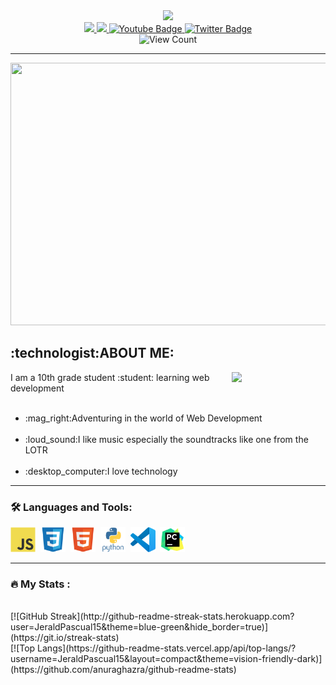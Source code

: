 <div id="header" align="center">
  <img src="https://media.giphy.com/media/Qo2dupDib32rkTY4hX/giphy.gif" width="500"/>
</div>

<div id="badges" align="center">
  <a href="https://www.instagram.com/iamjerald55/">
    <img src="https://img.shields.io/badge/Instagram-E4405F?style=for-the-badge&logo=instagram&logoColor=white">
  </a>
  <a href="https://www.facebook.com/simn.ghst.rily.141">
<img src="https://img.shields.io/badge/Facebook-1877F2?style=for-the-badge&logo=facebook&logoColor=white">
  </a>
  <a href="https://www.youtube.com/channel/UCLjbz-Q1o1T-bHv5iupszDQ">
    <img src="https://img.shields.io/badge/YouTube-red?style=for-the-badge&logo=youtube&logoColor=white" alt="Youtube Badge"/>
  </a>
  <a href="https://twitter.com/JeraldPascual55">
  <img src="https://img.shields.io/badge/Twitter-blue?style=for-the-badge&logo=twitter&logoColor=white" alt="Twitter Badge"/>
  </a>
 <br>
  <img src="https://komarev.com/ghpvc/?username=Jerald-Pascual-15&style=flat-square&color=blue" alt="View Count"/>
  </div>
  
  <hr>
  
<div align="center">
  <img src="https://64.media.tumblr.com/3050089750e85f34aac5d2b08d50453a/72461282b15b99f9-35/s1280x1920/784fdb27877c49f112de25fdb92742c54c8f9518.gifv" width="850" height="420"/>
</div>

<div id="about me">
  <h2>:technologist:ABOUT ME:</h2>
  <img src="https://media.giphy.com/media/HwBlFQZFcAoUcPHZdX/giphy.gif" align="right" width="150">
  I am a 10th grade student :student: learning web development
  <br>
  <br>
  <ul>
    <li>:mag_right:Adventuring in the world of Web Development</li>
    <br>
    <li>:loud_sound:I like music especially the soundtracks like one from the LOTR</li>
        <br>
    <li>:desktop_computer:I love technology</li>
  </ul>
  </div>
  
  ---
  
  ### :hammer_and_wrench: Languages and Tools:
  <div id="languages and tools">
  <img src="https://github.com/devicons/devicon/blob/master/icons/javascript/javascript-original.svg" title="JavaScript" alt="JavaScript" width="40" height="40"/>&nbsp;
   <img src="https://github.com/devicons/devicon/blob/master/icons/css3/css3-original.svg"  title="CSS3" alt="CSS" width="40" height="40"/>&nbsp;
  <img src="https://github.com/devicons/devicon/blob/master/icons/html5/html5-original.svg" title="HTML5" alt="HTML" width="40" height="40"/>&nbsp;
  <img src="https://github.com/devicons/devicon/blob/master/icons/python/python-original-wordmark.svg" title="python" alt="python" width="40">&nbsp;
    <img src="https://github.com/devicons/devicon/blob/master/icons/vscode/vscode-original.svg" title="vscode" alt="vscode" width="40">&nbsp; 
  <img src="https://github.com/devicons/devicon/blob/master/icons/pycharm/pycharm-original.svg" title="pycharm" alt="pycharm" width="40">&nbsp;
</div>

---
### :fire: My Stats :
<div id="dino">
<img source="https://mir-s3-cdn-cf.behance.net/project_modules/max_1200/4ff07986208593.5d9a654e92f36.gif">
  </div>
[![GitHub Streak](http://github-readme-streak-stats.herokuapp.com?user=JeraldPascual15&theme=blue-green&hide_border=true)](https://git.io/streak-stats)
<br>
[![Top Langs](https://github-readme-stats.vercel.app/api/top-langs/?username=JeraldPascual15&layout=compact&theme=vision-friendly-dark)](https://github.com/anuraghazra/github-readme-stats)
